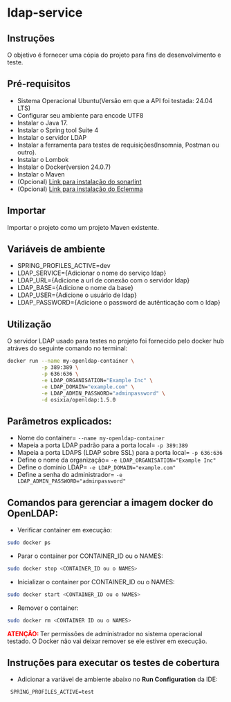 # ldap-service

## Instruções

O objetivo é fornecer uma cópia do projeto para fins de desenvolvimento e teste.

## Pré-requisitos

- Sistema Operacional Ubuntu(Versão em que a API foi testada: 24.04 LTS)
- Configurar seu ambiente para encode UTF8
- Instalar o Java 17.
- Instalar o Spring tool Suite 4
- Instalar o servidor LDAP
- Instalar a ferramenta para testes de requisições(Insomnia, Postman ou outro).
- Instalar o Lombok
- Instalar o Docker(version 24.0.7)
- Instalar o Maven
- (Opcional) [Link para instalação do sonarlint](https://marketplace.eclipse.org/content/sonarlint)
- (Opcional) [Link para instalação do Eclemma](https://www.eclemma.org/jacoco/)

## Importar

Importar o projeto como um projeto Maven existente.

## Variáveis de ambiente

- SPRING_PROFILES_ACTIVE=dev
- LDAP_SERVICE={Adicionar o nome do serviço ldap}
- LDAP_URL={Adicione a url de conexão com o servidor ldap}
- LDAP_BASE={Adicione o nome da base}
- LDAP_USER={Adicione o usuário de ldap}
- LDAP_PASSWORD={Adicione o password de autênticação com o ldap}

## Utilização

O servidor LDAP usado para testes no projeto foi fornecido 
pelo docker hub atráves do seguinte comando no terminal:

```bash
docker run --name my-openldap-container \
           -p 389:389 \
           -p 636:636 \
           -e LDAP_ORGANISATION="Example Inc" \
           -e LDAP_DOMAIN="example.com" \
           -e LDAP_ADMIN_PASSWORD="adminpassword" \
           -d osixia/openldap:1.5.0
```

## Parâmetros explicados:

- Nome do container= `--name my-openldap-container`
- Mapeia a porta LDAP padrão para a porta local= `-p 389:389`
- Mapeia a porta LDAPS (LDAP sobre SSL) para a porta local= `-p 636:636` 
- Define o nome da organização= `-e LDAP_ORGANISATION="Example Inc"`
- Define o domínio LDAP= `-e LDAP_DOMAIN="example.com"`
- Define a senha do administrador= `-e LDAP_ADMIN_PASSWORD="adminpassword"`

## Comandos para gerenciar a imagem docker do OpenLDAP:

- Verificar container em execução:

```bash
sudo docker ps
```

- Parar o container por CONTAINER_ID ou o NAMES:

```bash
sudo docker stop <CONTAINER_ID ou o NAMES>
```

- Inicializar o container por CONTAINER_ID ou o NAMES:

```bash
sudo docker start <CONTAINER_ID ou o NAMES>
```

- Remover o container:

```bash
sudo docker rm <CONTAINER ID ou o NAMES>
```

<span style="color:red"><strong>ATENÇÃO: </strong></span> 
Ter permissões de administrador no sistema operacional testado.
O Docker não vai deixar remover se ele estiver em execução.

## Instruções para executar os testes de cobertura 

- Adicionar a variável de ambiente abaixo no **Run Configuration** da IDE:

```
 SPRING_PROFILES_ACTIVE=test
```